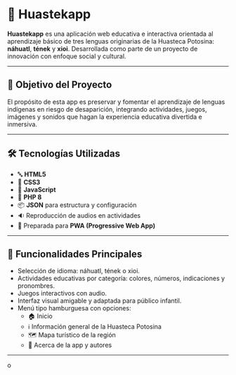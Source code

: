 

# 🌺 Huastekapp

**Huastekapp** es una aplicación web educativa e interactiva orientada al aprendizaje básico de tres lenguas originarias de la Huasteca Potosina: **náhuatl**, **tének** y **xioi**. Desarrollada como parte de un proyecto de innovación con enfoque social y cultural.

---

## 🎯 Objetivo del Proyecto

El propósito de esta app es preservar y fomentar el aprendizaje de lenguas indígenas en riesgo de desaparición, integrando actividades, juegos, imágenes y sonidos que hagan la experiencia educativa divertida e inmersiva.

---

## 🛠 Tecnologías Utilizadas

- 🔤 **HTML5**
- 🎨 **CSS3**
- 🧠 **JavaScript**
- 🐘 **PHP 8**
- 📦 **JSON** para estructura y configuración
- 🔉 Reproducción de audios en actividades
- 📲 Preparada para **PWA (Progressive Web App)**

---

## 🧩 Funcionalidades Principales

- Selección de idioma: náhuatl, tének o xioi.
- Actividades educativas por categoría: colores, números, indicaciones y pronombres.
- Juegos interactivos con audio.
- Interfaz visual amigable y adaptada para público infantil.
- Menú tipo hamburguesa con opciones:
  - 🏠 Inicio
  - ℹ️ Información general de la Huasteca Potosina
  - 🗺️ Mapa turístico de la región
  - 👥 Acerca de la app y autores

---
o

